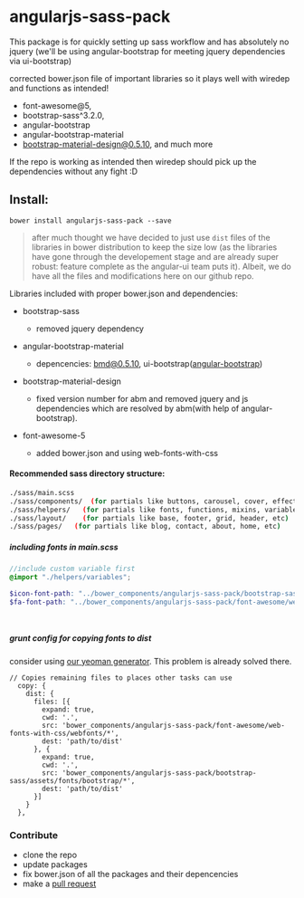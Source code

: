 # angularjs-sass-pack

This package is for quickly setting up sass workflow and has absolutely no jquery (we'll be using angular-bootstrap for meeting jquery dependencies via ui-bootstrap)

corrected bower.json file of important libraries so it plays well with wiredep and functions as intended!
*   font-awesome@5,
*   bootstrap-sass^3.2.0,
*   angular-bootstrap
*   angular-bootstrap-material
*   bootstrap-material-design@0.5.10, and much more




If the repo is working as intended then wiredep should pick up the dependencies without any fight :D

## Install:
`bower install angularjs-sass-pack --save`


> after much thought we have decided to just use `dist` files of the libraries in bower distribution to keep the size low (as the libraries have gone through the developement stage and are already super robust: feature complete as the angular-ui team puts it). Albeit, we do have all the files and modifications here on our github repo.


Libraries included with proper bower.json and dependencies:

*   bootstrap-sass
    *   removed jquery dependency

*   angular-bootstrap-material
    *   depencencies: bmd@0.5.10, ui-bootstrap([angular-bootstrap]())
*   bootstrap-material-design
    *   fixed version number for abm and removed jquery and js dependencies which are resolved by abm(with help of angular-bootstrap).

*   font-awesome-5
    *   added bower.json and using web-fonts-with-css



#### Recommended sass directory structure:

```bash
./sass/main.scss
./sass/components/  (for partials like buttons, carousel, cover, effects, animations, etc)
./sass/helpers/   (for partials like fonts, functions, mixins, variables(custom bootstrap variables), etc)
./sass/layout/    (for partials like base, footer, grid, header, etc)
./sass/pages/   (for partials like blog, contact, about, home, etc)
```



##### including fonts in main.scss

```scss
//include custom variable first
@import "./helpers/variables";

$icon-font-path: "../bower_components/angularjs-sass-pack/bootstrap-sass/assets/fonts/bootstrap/";
$fa-font-path: "../bower_components/angularjs-sass-pack/font-awesome/web-fonts-with-css/webfonts/";




```


##### grunt config for copying fonts to dist
consider using [our yeoman generator](https://google.com). This problem is already solved there.

```JS
// Copies remaining files to places other tasks can use
  copy: {
    dist: {
      files: [{
        expand: true,
        cwd: '.',
        src: 'bower_components/angularjs-sass-pack/font-awesome/web-fonts-with-css/webfonts/*',
        dest: 'path/to/dist'
      }, {
        expand: true,
        cwd: '.',
        src: 'bower_components/angularjs-sass-pack/bootstrap-sass/assets/fonts/bootstrap/*',
        dest: 'path/to/dist'
      }]
    }
  },
```



### Contribute
*   clone the repo
*   update packages
*   fix bower.json of all the packages and their depencencies
*   make a [pull request](https://help.github.com/articles/about-pull-requests/)
